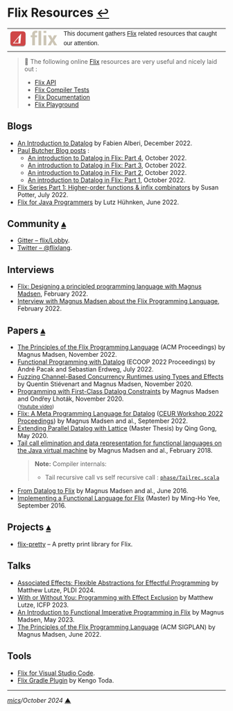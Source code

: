 # <span id="top">Flix Resources</span> <span style="font-size:90%;">[↩](README.md#top)</span>

<table style="font-family:Helvetica,Arial;line-height:1.6;">
  <tr>
  <td style="border:0;padding:0 10px 0 0;;min-width:120px;"><a href="https://flix.dev/" rel="external"><img src="./docs/images/flix-logo.png" width="120" alt="Flix project"/></a></td>
  <td style="border:0;padding:0;vertical-align:text-top;">This document gathers <a href="https://flix.dev/" rel="external">Flix</a> related resources that caught our attention.</td>
  </tr>
</table>

> **:mag_right:** The following online [Flix] resources are very useful and nicely laid out :
> - [Flix API][flix_api]
> - [Flix Compiler Tests][flix_compiler_tests]
> - [Flix Documentation][flix_doc]
> - [Flix Playground][flix_playground]

<!--
## <span id="articles">Articles</span>
-->

## <span id="blogs">Blogs</span>

- [An Introduction to Datalog](https://blogit.michelin.io/an-introduction-to-datalog/) by Fabien Alberi, December 2022.
- [Paul Butcher Blog posts](https://paulbutcher.com/blog/) :
  - [An introduction to Datalog in Flix: Part 4](https://paulbutcher.com/blog/2022/datalog4/), October 2022.
  - [An introduction to Datalog in Flix: Part 3](https://paulbutcher.com/blog/2022/datalog3/), October 2022.
  - [An introduction to Datalog in Flix: Part 2](https://paulbutcher.com/blog/2022/datalog2/), October 2022.
  - [An introduction to Datalog in Flix: Part 1](https://paulbutcher.com/blog/2022/datalog1/), October 2022.
- [Flix Series Part 1: Higher-order functions & infix combinators][blog_potter] by Susan Potter, July 2022.
- [Flix for Java Programmers][blog_huehnken] by Lutz Hühnken, June 2022.

## <span id="community">Community</span> [**&#x25B4;**](#top)

- [Gitter &ndash; flix/Lobby](https://gitter.im/flix/Lobby).
- [Twitter &ndash; @flixlang](https://twitter.com/flixlang).

## <span id="interviews">Interviews</span>

- [Flix: Designing a principled programming language with Magnus Madsen][anchor_flix], February 2022.
- [Interview with Magnus Madsen about the Flix Programming Language][infoq_flix], February 2022.

## <span id="papers">Papers</span> [**&#x25B4;**](#top)
<!-- https://www.accentletters.com/accent-a.html -->

- [The Principles of the Flix Programming Language][paper_madsen_nov_2022] (ACM Proceedings) by Magnus Madsen, November 2022.
- [Functional Programming with Datalog][paper_pacak_2022] (ECOOP 2022 Proceedings) by André Pacak and Sebastian Erdweg, July 2022.
- [Fuzzing Channel-Based Concurrency Runtimes using Types and Effects](https://dl.acm.org/doi/10.1145/3428254) by Quentin Stiévenart and Magnus Madsen, November 2020.
- [Programming with First-Class Datalog Constraints](https://dl.acm.org/doi/10.1145/3428193) by Magnus Madsen and Ondřey Lhoták, November 2020.<br><span style="font-size:80%;">(<a href="https://www.youtube.com/watch?v=ikVZrivln8c" rel="external">Youtube video</a>)</span>
- [Flix: A Meta Programming Language for Datalog][paper_madsen_sep_2022] ([CEUR Workshop 2022 Proceedings](https://ceur-ws.org/Vol-3203/)) by Magnus Madsen and al., September 2022.
- [Extending Parallel Datalog with Lattice](https://www.cse.psu.edu/~gxt29/papers/) (Master Thesis) by Qing Gong, May 2020.
- [Tail call elimination and data representation for functional languages on the Java virtual machine][paper_madsen_2018] by Magnus Madsen and al., February 2018.
  > **Note:** Compiler internals:
  > - Tail recursive call vs self recursive call : [`phase/Tailrec.scala`](https://github.com/flix/flix/blob/master/main/src/ca/uwaterloo/flix/language/phase/Tailrec.scala#L91)
- [From Datalog to Flix][paper_madsen_2016] by Magnus Madsen and al., June 2016.
- [Implementing a Functional Language for Flix][paper_yee_sep_2016] (Master) by Ming-Ho Yee, September 2016.

## <span id="projects">Projects</span> [**&#x25B4;**](#top)

- [flix-pretty](https://github.com/stephentetley/flix-pretty) &ndash; A pretty print library for Flix.

## <span id="talks">Talks</span>

- [Associated Effects: Flexible Abstractions for Effectful Programming][video_lutze_2024] by Matthew Lutze, PLDI 2024.
- [With or Without You: Programming with Effect Exclusion][video_lutze_2023] by Matthew Lutze, ICFP 2023.
- [An Introduction to Functional Imperative Programming in Flix](https://gotoaarhus.com/2023/sessions/2497/an-introduction-to-functional-imperative-programming-in-flix) by Magnus Madsen, May 2023.
 - [The Principles of the Flix Programming Language][video_madsen_2022] (ACM SIGPLAN) by Magnus Madsen, June 2022.

## <span id="tools">Tools</span>

- [Flix for Visual Studio Code][vscode-flix].
- [Flix Gradle Plugin](https://github.com/KengoTODA/flix-gradle-plugin) by Kengo Toda.

***

*[mics](https://lampwww.epfl.ch/~michelou/)/October 2024* [**&#9650;**](#top)
<span id="bottom">&nbsp;</span>

<!-- href links -->

[anchor_flix]: https://anchor.fm/happypathprogramming/episodes/54-Flix-Designing-a-principled-programming-language-with-Magnus-Madsen-e1dueb2
[blog_huehnken]: https://www.reactivesystems.eu/2022/06/24/flix-for-java-programmers.html
[blog_potter]: https://www.susanpotter.net/software/flix-series-part-1-higher-order-functions-infix-combinators/
[flix]: https://flix.dev/
[flix_api]: https://api.flix.dev/
[flix_doc]: https://doc.flix.dev/
[flix_compiler_tests]: https://github.com/flix/flix/blob/master/main/test/flix/README.md
[flix_playground]: https://play.flix.dev/
[infoq_flix]: https://www.infoq.com/news/2022/02/flix-programming-language/
[paper_madsen_nov_2022]: https://dl.acm.org/doi/10.1145/3563835.3567661
[paper_madsen_sep_2022]: https://ceur-ws.org/Vol-3203/
[paper_madsen_2018]: https://dl.acm.org/doi/10.1145/3178372.3179499
[paper_madsen_2016]: https://cs.au.dk/~magnusm/papers/pldi16/paper.pdf
[paper_pacak_2022]: https://drops.dagstuhl.de/opus/volltexte/2022/16235/
[paper_yee_sep_2016]: https://uwspace.uwaterloo.ca/recent-submissions?offset=8316
[video_lutze_2023]: https://www.youtube.com/watch?v=IyLNJh4Eq0c
[video_lutze_2024]: https://www.youtube.com/watch?v=HoJaLJEPXW8
[video_madsen_2023]: https://www.youtube.com/watch?v=2LSOqikNqxM
[video_madsen_2022]: https://www.youtube.com/watch?v=RNZeAmp1EaA
[vscode-flix]: https://github.com/flix/vscode-flix
